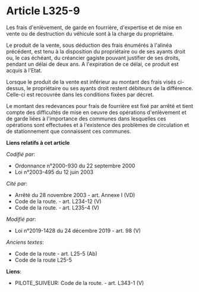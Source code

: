 # Article L325-9

Les frais d'enlèvement, de garde en fourrière, d'expertise et de mise en vente ou de destruction du véhicule sont à la charge
du propriétaire.

Le produit de la vente, sous déduction des frais énumérés à l'alinéa précédent, est tenu à la disposition du propriétaire ou
de ses ayants droit ou, le cas échéant, du créancier gagiste pouvant justifier de ses droits, pendant un délai de deux ans. A
l'expiration de ce délai, ce produit est acquis à l'Etat.

Lorsque le produit de la vente est inférieur au montant des frais visés ci-dessus, le propriétaire ou ses ayants droit
restent débiteurs de la différence. Celle-ci est recouvrée dans les conditions fixées par décret.

Le montant des redevances pour frais de fourrière est fixé par arrêté et tient compte des difficultés de mise en oeuvre des
opérations d'enlèvement et de garde liées à l'importance des communes dans lesquelles ces opérations sont effectuées et à
l'existence des problèmes de circulation et de stationnement que connaissent ces communes.

**Liens relatifs à cet article**

_Codifié par_:

  - Ordonnance n°2000-930 du 22 septembre 2000
  - Loi n°2003-495 du 12 juin 2003

_Cité par_:

  - Arrêté du 28 novembre 2003 - art. Annexe I (VD)
  - Code de la route. - art. L234-12 (V)
  - Code de la route. - art. L235-4 (V)

_Modifié par_:

  - Loi n°2019-1428 du 24 décembre 2019 - art. 98 (V)

_Anciens textes_:

  - Code de la route - art. L25-5 (Ab)
  - Code de la route L25-5

**Liens**:

  - PILOTE_SUIVEUR: Code de la route. - art. L343-1 (V)
